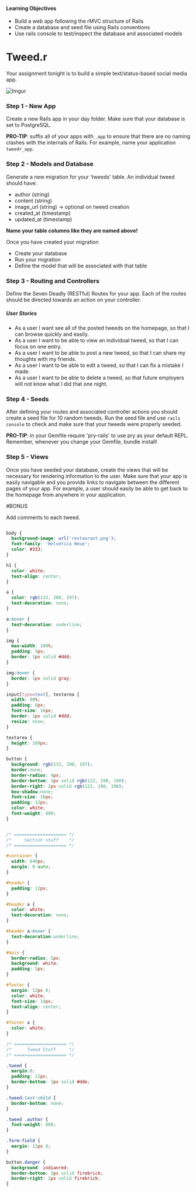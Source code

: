 #### Learning Objectives

- Build a web app following the rMVC structure of Rails
- Create a database and seed file using Rails conventions
- Use rails console to test/inspect the database and associated models

# Tweed.r

Your assignment tonight is to build a simple text/status-based social media app.

![Imgur](http://i.imgur.com/2LlEyPd.png)

### Step 1 - New App

Create a new Rails app in your day folder. Make sure that your database is set
to PostgreSQL.

__PRO-TIP__: suffix all of your apps with `_app` to ensure that there are no
naming clashes with the internals of Rails. For example, name your application
`tweedr_app`.

### Step 2 - Models and Database

Generate a new migration for your 'tweeds' table. An individual tweed should
have:

- author (string)
- content (string)
- image_url (string) -> optional on tweed creation
- created_at (timestamp)
- updated_at (timestamp)

__Name your table columns like they are named above!__

Once you have created your migration

- Create your database
- Run your migration
- Define the model that will be associated with that table

### Step 3 - Routing and Controllers

Define the Seven Deadly (RESTful) Routes for your app. Each of the routes should be
directed towards an action on your controller.

##### User Stories
- As a user I want see all of the posted tweeds on the homepage, so that I can browse quickly and easily.
- As a user I want to be able to view an individual tweed, so that I can focus on one entry.
- As a user I want to be able to post a new tweed, so that I can share my thoughts with my friends.
- As a user I want to be able to edit a tweed, so that I can fix a mistake I made.
- As a user I want to be able to delete a tweed, so that future employers will not know what I did that one night.

### Step 4 - Seeds

After defining your routes and associated controller actions you should create a
seed file for 10 random tweeds. Run the seed file and use `rails console` to
check and make sure that your tweeds were properly seeded.

__PRO-TIP__: in your Gemfile require 'pry-rails' to use pry as your default
REPL. Remember, whenever you change your Gemfile, bundle install!

### Step 5 - Views

Once you have seeded your database, create the views that will be necessary for
rendering information to the user. Make sure that your app is easily navigable
and you provide links to navigate between the different pages of your app. For
example, a user should easily be able to get back to the homepage from anywhere
in your application.


#BONUS 

Add comments to each tweed. 


```css

body {
  background-image: url('restaurant.png');
  font-family: 'Helvetica Neue';
  color: #333;
}

h1 {
  color: white;
  text-align: center;
}

a {
  color: rgb(133, 200, 197);
  text-decoration: none;
}

a:hover {
  text-decoration: underline;
}

img {
  max-width: 100%;
  padding: 5px;
  border: 1px solid #ddd;
}

img:hover {
  border: 1px solid gray;
}

input[type=text], textarea {
  width: 90%;
  padding: 6px;
  font-size: 16px;
  border: 1px solid #ddd;
  resize: none;
}

textarea {
  height: 100px;
}

button {
  background: rgb(133, 200, 197);
  border:none;
  border-radius: 4px;
  border-bottom: 3px solid rgb(122, 190, 190);
  border-right: 2px solid rgb(122, 190, 190);
  box-shadow:none;
  font-size: 16px;
  padding: 12px;
  color: white;
  font-weight: 800;
}


/* ==================== */
/*     Section stuff    */
/* ==================== */

#container {
  width: 640px;
  margin: 0 auto;
}

#header {
  padding: 12px;
}

#header a {
  color: white;
  text-decoration: none;
}

#header a:hover {
  text-decoration:underline;
}

#main {
  border-radius: 5px;
  background: white;
  padding: 5px;
}

#footer {
  margin: 12px 0;
  color: white;
  font-size: 14px;
  text-align: center;
}

#footer a {
  color: white;
}

/* ==================== */
/*      Tweed Stuff     */
/* ==================== */

.tweed {
  margin:0;
  padding: 12px;
  border-bottom: 1px solid #dde;
}

.tweed:last-child {
  border-bottom: none;
}

.tweed .author {
  font-weight: 800;
}

.form-field {
  margin: 12px 0;
}

button.danger {
  background: indianred;
  border-bottom: 3px solid firebrick;
  border-right: 2px solid firebrick;
}

```